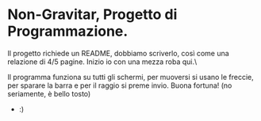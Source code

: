 # Non-Gravitar, Progetto di Programmazione. 
Il progetto richiede un README, dobbiamo scriverlo, così come una relazione di 4/5 pagine.
Inizio io con una mezza roba qui.\

Il programma funziona su tutti gli schermi, per muoversi si usano le freccie, per sparare la barra e per il raggio si preme invio.
Buona fortuna! (no seriamente, è bello tosto)
- :)
